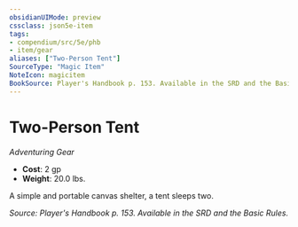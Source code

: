 ```yaml
---
obsidianUIMode: preview
cssclass: json5e-item
tags:
- compendium/src/5e/phb
- item/gear
aliases: ["Two-Person Tent"]
SourceType: "Magic Item"
NoteIcon: magicitem
BookSource: Player's Handbook p. 153. Available in the SRD and the Basic Rules.
---
```

# Two-Person Tent
*Adventuring Gear*  

- **Cost**: 2 gp
- **Weight**: 20.0 lbs.

A simple and portable canvas shelter, a tent sleeps two.

*Source: Player's Handbook p. 153. Available in the SRD and the Basic Rules.*